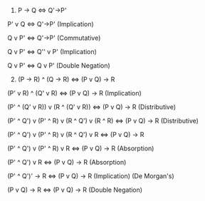 1. P -> Q <=>   Q'->P'

P' v Q <=>   Q'->P'   (Implication)

Q v P' <=>   Q'->P'   (Commutative)

Q v P' <=>   Q'' v P' (Implication)

Q v P' <=>   Q v P'   (Double Negation)



2. (P -> R) ^ (Q -> R) <=> (P v Q) -> R

(P' v R) ^ (Q' v R) <=> (P v Q) -> R                       (Implication)

(P' ^ (Q' v R)) v (R ^ (Q' v R))  <=> (P v Q) -> R         (Distributive)

(P' ^ Q') v (P' ^ R) v (R ^ Q') v (R ^ R) <=> (P v Q) -> R (Distributive)

(P' ^ Q') v (P' ^ R) v (R ^ Q') v R <=> (P v Q) -> R

(P' ^ Q') v (P' ^ R) v R <=> (P v Q) -> R                  (Absorption)

(P' ^ Q') v R   <=> (P v Q) -> R                           (Absorption)

(P' ^ Q')' -> R <=> (P v Q) -> R                           (Implication) (De Morgan's)

(P v Q) -> R    <=> (P v Q) -> R                           (Double Negation)

